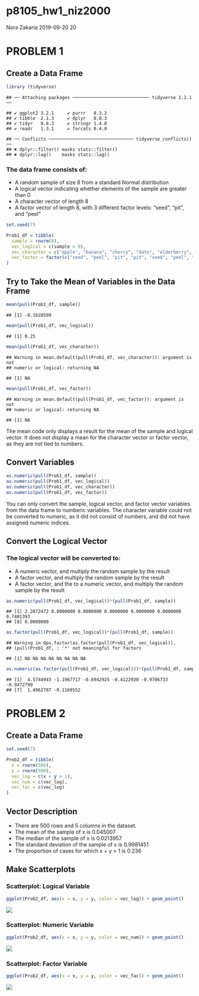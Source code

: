 p8105\_hw1\_niz2000
================
Nora Zakaria
2019-09-20 20

# PROBLEM 1

## Create a Data Frame

``` r
library (tidyverse)
```

    ## ── Attaching packages ───────────────────────────── tidyverse 1.2.1 ──

    ## ✔ ggplot2 3.2.1     ✔ purrr   0.3.2
    ## ✔ tibble  2.1.3     ✔ dplyr   0.8.3
    ## ✔ tidyr   0.8.3     ✔ stringr 1.4.0
    ## ✔ readr   1.3.1     ✔ forcats 0.4.0

    ## ── Conflicts ──────────────────────────────── tidyverse_conflicts() ──
    ## ✖ dplyr::filter() masks stats::filter()
    ## ✖ dplyr::lag()    masks stats::lag()

### The data frame consists of:

  - A random sample of size 8 from a standard Normal distribution
  - A logical vector indicating whether elements of the sample are
    greater than 0
  - A character vector of length 8
  - A factor vector of length 8, with 3 different factor levels: “seed”,
    “pit”, and “peel”

<!-- end list -->

``` r
set.seed(7)

Prob1_df = tibble(
  sample = rnorm(8),
  vec_logical = c(sample > 0), 
  vec_character = c("apple", "banana", "cherry", "date", "elderberry", "fig", "guava", "honeydew"),
  vec_factor = factor(c("seed", "peel", "pit", "pit", "seed", "peel", "seed", "seed")),
)
```

## Try to Take the Mean of Variables in the Data Frame

``` r
mean(pull(Prob1_df, sample))
```

    ## [1] -0.1628599

``` r
mean(pull(Prob1_df, vec_logical))
```

    ## [1] 0.25

``` r
mean(pull(Prob1_df, vec_character))
```

    ## Warning in mean.default(pull(Prob1_df, vec_character)): argument is not
    ## numeric or logical: returning NA

    ## [1] NA

``` r
mean(pull(Prob1_df, vec_factor))
```

    ## Warning in mean.default(pull(Prob1_df, vec_factor)): argument is not
    ## numeric or logical: returning NA

    ## [1] NA

The mean code only displays a result for the mean of the sample and
logical vector. It does not display a mean for the character vector or
factor vector, as they are not tied to numbers.

## Convert Variables

``` r
as.numeric(pull(Prob1_df, sample))
as.numeric(pull(Prob1_df, vec_logical))
as.numeric(pull(Prob1_df, vec_character))
as.numeric(pull(Prob1_df, vec_factor))
```

You can only convert the sample, logical vector, and factor vector
variables from the data frame to numberic variables. The character
variable could not be converted to numeric, as it did not consist of
numbers, and did not have assigned numeric indices.

## Convert the Logical Vector

### The logical vector will be converted to:

  - A numeric vector, and multiply the random sample by the result
  - A factor vector, and multiply the random sample by the result
  - A factor vector, and the to a numeric vector, and multiply the
    random sample by the
    result

<!-- end list -->

``` r
as.numeric(pull(Prob1_df, vec_logical))*(pull(Prob1_df, sample))
```

    ## [1] 2.2872472 0.0000000 0.0000000 0.0000000 0.0000000 0.0000000 0.7481393
    ## [8] 0.0000000

``` r
as.factor(pull(Prob1_df, vec_logical))*(pull(Prob1_df, sample))
```

    ## Warning in Ops.factor(as.factor(pull(Prob1_df, vec_logical)),
    ## (pull(Prob1_df, : '*' not meaningful for factors

    ## [1] NA NA NA NA NA NA NA NA

``` r
as.numeric(as.factor(pull(Prob1_df, vec_logical)))*(pull(Prob1_df, sample))
```

    ## [1]  4.5744943 -1.1967717 -0.6942925 -0.4122930 -0.9706733 -0.9472799
    ## [7]  1.4962787 -0.1169552

# PROBLEM 2

## Create a Data Frame

``` r
set.seed(7)

Prob2_df = tibble(
  x = rnorm(500),
  y = rnorm(500),
  vec_log = c(x + y > 1),
  vec_num = c(vec_log),
  vec_fac = c(vec_log)
)
```

## Vector Description

  - There are 500 rows and 5 columns in the dataset.
  - The mean of the sample of x is 0.045007
  - The median of the sample of x is 0.0213957
  - The standard deviation of the sample of x is 0.9981451
  - The proportion of cases for which x + y \> 1 is 0.236

## Make Scatterplots

### Scatterplot: Logical Variable

``` r
ggplot(Prob2_df, aes(x = x, y = y, color = vec_log)) + geom_point()
```

![](p8105_hw1_niz2000_files/figure-gfm/yx_scatter_logical-1.png)<!-- -->

### Scatterplot: Numeric Variable

``` r
ggplot(Prob2_df, aes(x = x, y = y, color = vec_num)) + geom_point()
```

![](p8105_hw1_niz2000_files/figure-gfm/yx_scatter_numeric-1.png)<!-- -->

### Scatterplot: Factor Variable

``` r
ggplot(Prob2_df, aes(x = x, y = y, color = vec_fac)) + geom_point()
```

![](p8105_hw1_niz2000_files/figure-gfm/yx_scatter_factor-1.png)<!-- -->
